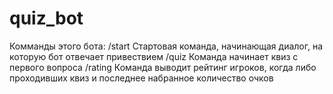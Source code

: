 # quiz_bot

Комманды этого бота:
/start
Стартовая команда, начинающая диалог, на которую бот отвечает привествием
/quiz
Команда начинает квиз с первого вопроса
/rating 
Команда выводит рейтинг игроков, когда либо проходивших квиз и последнее набранное количество очков
